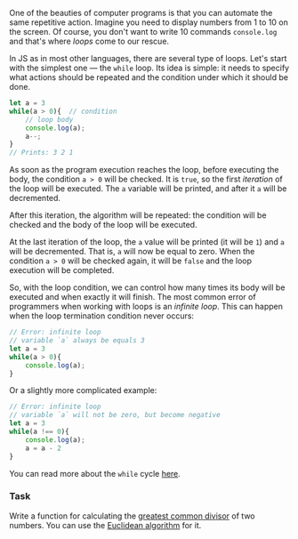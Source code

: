 One of the beauties of computer programs is that you can automate the same repetitive action. 
Imagine you need to display numbers from 1 to 10 on the screen. 
Of course, you don't want to write 10 commands `console.log` and that's where _loops_ come to our rescue.

In JS as in most other languages, there are several type of loops. Let's start with the simplest one — the `while` loop. 
Its idea is simple: it needs to specify what actions should be repeated and the condition under which it should be done.

```js
let a = 3
while(a > 0){  // condition
    // loop body
    console.log(a);
    a--;
}
// Prints: 3 2 1
```

As soon as the program execution reaches the loop, before executing the body, the condition `a > 0` will be checked. 
It is `true`, so the first _iteration_ of the loop will be executed. The `a` variable will be printed, and after it `a` will be decremented.

After this iteration, the algorithm will be repeated: the condition will be checked and the body of the loop will be executed.

At the last iteration of the loop, the `a` value will be printed (it will be `1`) and `a` will be decremented. 
That is, `a` will now be equal to zero. When the condition `a > 0` will be checked again, it will be `false` and the loop execution will be completed.

So, with the loop condition, we can control how many times its body will be executed and when exactly it will finish. 
The most common error of programmers when working with loops is an _infinite loop_. This can happen when the loop termination condition never occurs:

```js
// Error: infinite loop
// variable `a` always be equals 3
let a = 3
while(a > 0){
    console.log(a);
}
```

Or a slightly more complicated example:

```js
// Error: infinite loop
// variable `a` will not be zero, but become negative
let a = 3
while(a !== 0){
    console.log(a);
    a = a - 2
}
```

You can read more about the `while` cycle [here](https://developer.mozilla.org/en-US/docs/Web/JavaScript/Reference/Statements/while).

### Task

Write a function for calculating the [greatest common divisor](https://en.wikipedia.org/wiki/Greatest_common_divisor) of two numbers. 
You can use the [Euclidean algorithm](https://en.wikipedia.org/wiki/Euclidean_algorithm#Implementations) for it.